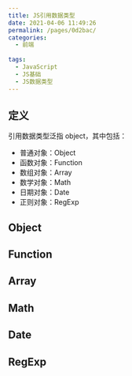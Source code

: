 ```yaml
---
title: JS引用数据类型
date: 2021-04-06 11:49:26
permalink: /pages/0d2bac/
categories:
  - 前端
  
tags:
  - JavaScript
  - JS基础
  - JS数据类型
---
```

## 定义
引用数据类型泛指 object，其中包括：
- 普通对象：Object
- 函数对象：Function
- 数组对象：Array
- 数学对象：Math
- 日期对象：Date
- 正则对象：RegExp

## Object

## Function

## Array

## Math

## Date

## RegExp